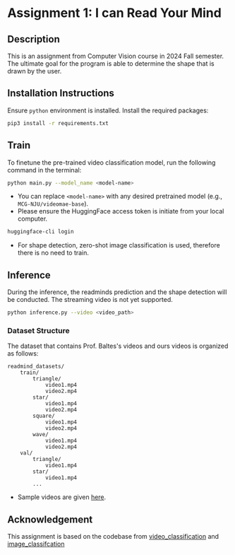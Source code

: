 # Assignment 1: I can Read Your Mind

## Description
This is an assignment from Computer Vision course in 2024 Fall semester. The ultimate goal for the program is able to determine the shape that is drawn by the user.

## Installation Instructions

Ensure `python` environment is installed. Install the required packages:

```bash
pip3 install -r requirements.txt
```

## Train
To finetune the pre-trained video classification model, run the following command in the terminal:

```bash
python main.py --model_name <model-name>
```
- You can replace `<model-name>` with any desired pretrained model (e.g., `MCG-NJU/videomae-base`).
- Please ensure the HuggingFace access token is initiate from your local computer. 
```bash
huggingface-cli login
```
- For shape detection, zero-shot image classification is used, therefore there is no need to train. 

## Inference
During the inference, the readminds prediction and the shape detection will be conducted. The streaming video is not yet supported. 

```bash
python inference.py --video <video_path>
```

### Dataset Structure
The dataset that contains Prof. Baltes's videos and ours videos is organized as follows:
```
readmind_datasets/
    train/
        triangle/
            video1.mp4
            video2.mp4
        star/
            video1.mp4
            video2.mp4
        square/
            video1.mp4
            video2.mp4
        wave/
            video1.mp4
            video2.mp4
    val/
        triangle/
            video1.mp4
        star/
            video1.mp4
        ...
```
- Sample videos are given [here](https://github.com/stevenlin510/CV_assignment_readminds/tree/main/sample_gifs).

## Acknowledgement
This assignment is based on the codebase from [video_classification](https://huggingface.co/docs/transformers/tasks/video_classification) and [image_classifcation](https://huggingface.co/docs/transformers/tasks/zero_shot_image_classification)
